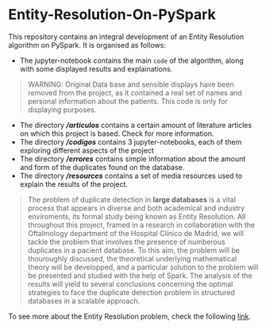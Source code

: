 # Entity-Resolution-On-PySpark

This repository contains an integral development of an Entity Resolution algorithm on PySpark. It is organised as follows:

- The jupyter-notebook contains the main `code` of the algorithm, along with some displayed results and explainations.
> WARNING: Original Data base and sensible displays have been removed from the project, as it contained a real set of names and personal information about the patients. This code is only for displaying purposes.
- The directory ***/articulos*** contains a certain amount of literature articles on which this project is based. Check for more information.
- The directory ***/codigos*** contains 3 jupyter-notebooks, each of them exploring different aspects of the project
- The directory ***/errores*** contains simple information about the amount and form of the duplicates found on the database.
- The directory ***/resources*** contains a set of media resources used to explain the results of the project.

>The problem of duplicate detection in **large databases** is a vital process that appears in diverse and both academical and industry enviroments, its formal study being known as Entity Resolution. All throughout this project, framed in a research in collaboration with the Oftalmology department of the Hospital Clínico de Madrid, we will tackle the problem that involves the presence of numberous duplicates in a pacient database. To this aim, the problem will be thouroughly discussed, the theoretical underlying mathematical theory will be developped, and a particular solution to the problem will be presented and studied with the help of Spark. The analysis of the results will yield to several conclusions concerning the optimal strategies to face the duplicate detection problem in structured databases in a scalable approach.

To see more about the Entity Resolution problem, check the following [link](https://www.sciencedirect.com/topics/computer-science/entity-resolution "link").

